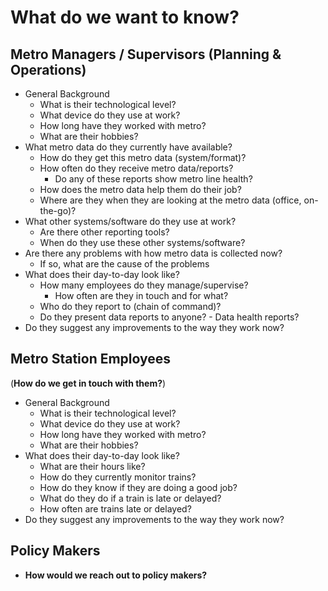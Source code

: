 # What do we want to know?

## Metro Managers / Supervisors (Planning & Operations)
- General Background
	- What is their technological level?
	- What device do they use at work?
	- How long have they worked with metro?
	- What are their hobbies?
- What metro data do they currently have available?
	- How do they get this metro data (system/format)?
	- How often do they receive metro data/reports?
		- Do any of these reports show metro line health?
	- How does the metro data help them do their job?
	- Where are they when they are looking at the metro data (office, on-the-go)?
- What other systems/software do they use at work?
	- Are there other reporting tools?
	- When do they use these other systems/software?
- Are there any problems with how metro data is collected now?
	- If so, what are the cause of the problems
- What does their day-to-day look like?
	- How many employees do they manage/supervise?
		- How often are they in touch and for what?
	- Who do they report to (chain of command)?
	- Do they present data reports to anyone? - Data health reports?
- Do they suggest any improvements to the way they work now?

## Metro Station Employees 
(**How do we get in touch with them?**)
- General Background
	- What is their technological level?
	- What device do they use at work?
	- How long have they worked with metro?
	- What are their hobbies?
- What does their day-to-day look like?
	- What are their hours like?
	- How do they currently monitor trains?
	- How do they know if they are doing a good job?
	- What do they do if a train is late or delayed?
	- How often are trains late or delayed?
- Do they suggest any improvements to the way they work now?

## Policy Makers
- **How would we reach out to policy makers?**